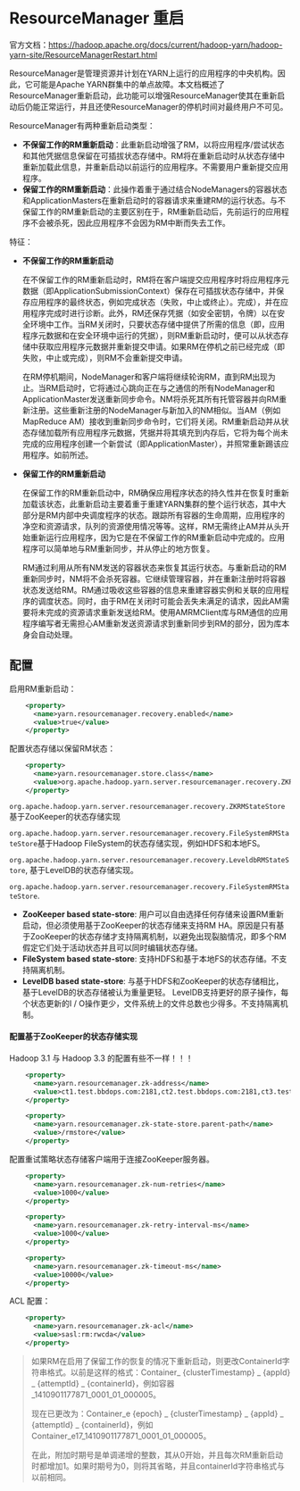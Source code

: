 # ResourceManager 重启

官方文档：https://hadoop.apache.org/docs/current/hadoop-yarn/hadoop-yarn-site/ResourceManagerRestart.html

ResourceManager是管理资源并计划在YARN上运行的应用程序的中央机构。因此，它可能是Apache YARN群集中的单点故障。本文档概述了ResourceManager重新启动，此功能可以增强ResourceManager使其在重新启动后仍能正常运行，并且还使ResourceManager的停机时间对最终用户不可见。

ResourceManager有两种重新启动类型：

- **不保留工作的RM重新启动**：此重新启动增强了RM，以将应用程序/尝试状态和其他凭据信息保留在可插拔状态存储中。RM将在重新启动时从状态存储中重新加载此信息，并重新启动以前运行的应用程序。不需要用户重新提交应用程序。
- **保留工作的RM重新启动**：此操作着重于通过结合NodeManagers的容器状态和ApplicationMasters在重新启动时的容器请求来重建RM的运行状态。与不保留工作的RM重新启动的主要区别在于，RM重新启动后，先前运行的应用程序不会被杀死，因此应用程序不会因为RM中断而失去工作。

特征：

- **不保留工作的RM重新启动**

  在不保留工作的RM重新启动时，RM将在客户端提交应用程序时将应用程序元数据（即ApplicationSubmissionContext）保存在可插拔状态存储中，并保存应用程序的最终状态，例如完成状态（失败，中止或终止）。完成），并在应用程序完成时进行诊断。此外，RM还保存凭据（如安全密钥，令牌）以在安全环境中工作。当RM关闭时，只要状态存储中提供了所需的信息（即，应用程序元数据和在安全环境中运行的凭据），则RM重新启动时，便可以从状态存储中获取应用程序元数据并重新提交申请。如果RM在停机之前已经完成（即失败，中止或完成），则RM不会重新提交申请。

  在RM停机期间，NodeManager和客户端将继续轮询RM，直到RM出现为止。当RM启动时，它将通过心跳向正在与之通信的所有NodeManager和ApplicationMaster发送重新同步命令。NM将杀死其所有托管容器并向RM重新注册。这些重新注册的NodeManager与新加入的NM相似。当AM（例如MapReduce AM）接收到重新同步命令时，它们将关闭。RM重新启动并从状态存储加载所有应用程序元数据，凭据并将其填充到内存后，它将为每个尚未完成的应用程序创建一个新尝试（即ApplicationMaster），并照常重新踢该应用程序。如前所述。

- **保留工作的RM重新启动**

  在保留工作的RM重新启动中，RM确保应用程序状态的持久性并在恢复时重新加载该状态，此重新启动主要着重于重建YARN集群的整个运行状态，其中大部分是RM内部中央调度程序的状态。跟踪所有容器的生命周期，应用程序的净空和资源请求，队列的资源使用情况等等。这样，RM无需终止AM并从头开始重新运行应用程序，因为它是在不保留工作的RM重新启动中完成的。应用程序可以简单地与RM重新同步，并从停止的地方恢复。

  RM通过利用从所有NM发送的容器状态来恢复其运行状态。与重新启动的RM重新同步时，NM将不会杀死容器。它继续管理容器，并在重新注册时将容器状态发送给RM。RM通过吸收这些容器的信息来重建容器实例和关联的应用程序的调度状态。同时，由于RM在关闭时可能会丢失未满足的请求，因此AM需要将未完成的资源请求重新发送给RM。使用AMRMClient库与RM通信的应用程序编写者无需担心AM重新发送资源请求到重新同步到RM的部分，因为库本身会自动处理。



## 配置

启用RM重新启动：

```xml
    <property>
      <name>yarn.resourcemanager.recovery.enabled</name>
      <value>true</value>
    </property>
```

配置状态存储以保留RM状态：

```xml
    <property>
      <name>yarn.resourcemanager.store.class</name>
      <value>org.apache.hadoop.yarn.server.resourcemanager.recovery.ZKRMStateStore</value>
    </property>
```

`org.apache.hadoop.yarn.server.resourcemanager.recovery.ZKRMStateStore`基于ZooKeeper的状态存储实现

`org.apache.hadoop.yarn.server.resourcemanager.recovery.FileSystemRMStateStore`基于Hadoop FileSystem的状态存储实现，例如HDFS和本地FS。

 `org.apache.hadoop.yarn.server.resourcemanager.recovery.LeveldbRMStateStore`, 基于LevelDB的状态存储实现。

 `org.apache.hadoop.yarn.server.resourcemanager.recovery.FileSystemRMStateStore`.

- **ZooKeeper based state-store**: 用户可以自由选择任何存储来设置RM重新启动，但必须使用基于ZooKeeper的状态存储来支持RM HA。原因是只有基于ZooKeeper的状态存储才支持隔离机制，以避免出现裂脑情况，即多个RM假定它们处于活动状态并且可以同时编辑状态存储。
- **FileSystem based state-store**: 支持HDFS和基于本地FS的状态存储。不支持隔离机制。
- **LevelDB based state-store**: 与基于HDFS和ZooKeeper的状态存储相比，基于LevelDB的状态存储被认为重量更轻。 LevelDB支持更好的原子操作，每个状态更新的I / O操作更少，文件系统上的文件总数也少得多。不支持隔离机制。



#### 配置基于ZooKeeper的状态存储实现

Hadoop 3.1 与 Hadoop 3.3 的配置有些不一样！！！

```xml
    <property>
      <name>yarn.resourcemanager.zk-address</name>
      <value>ct1.test.bbdops.com:2181,ct2.test.bbdops.com:2181,ct3.test.bbdops.com:2181</value>
    </property>

    <property>
      <name>yarn.resourcemanager.zk-state-store.parent-path</name>
      <value>/rmstore</value>
    </property>
```

配置重试策略状态存储客户端用于连接ZooKeeper服务器。

```xml
    <property>
      <name>yarn.resourcemanager.zk-num-retries</name>
      <value>1000</value>
    </property>

    <property>
      <name>yarn.resourcemanager.zk-retry-interval-ms</name>
      <value>1000</value>
    </property>

    <property>
      <name>yarn.resourcemanager.zk-timeout-ms</name>
      <value>10000</value>
    </property>
```

ACL 配置：

```xml
    <property>
      <name>yarn.resourcemanager.zk-acl</name>
      <value>sasl:rm:rwcda</value>
    </property>
```



>如果RM在启用了保留工作的恢复的情况下重新启动，则更改ContainerId字符串格式。以前是这样的格式：Container_ {clusterTimestamp} _ {appId} _ {attemptId} _ {containerId}，例如容器_1410901177871_0001_01_000005。
>
>现在已更改为：Container_e {epoch} _ {clusterTimestamp} _ {appId} _ {attemptId} _ {containerId}，例如Container_e17_1410901177871_0001_01_000005。
>
>在此，附加时期号是单调递增的整数，其从0开始，并且每次RM重新启动时都增加1。如果时期号为0，则将其省略，并且containerId字符串格式与以前相同。





















